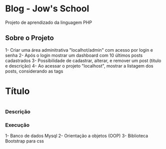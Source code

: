 # Blog - Jow's School

Projeto de aprendizado da linguagem PHP 

## Sobre o Projeto

1- Criar uma área adminitrativa "localhot/admin" com acesso por login e senha
2- Após o login mostrar um dashboard com 10 últimos posts cadastrados
3- Possibilidade de cadastrar, alterar, e remover um post (titulo e descrição)
4- Ao acessar o projeto "localhost", mostrar a listagem dos posts, considerando as tags
<h1>Título<h1>
<h3>Descrição<h3> 

### Execução
1- Banco de dados Mysql
2- Orientação a objetos (OOP)
3- Biblioteca Bootstrap para css

